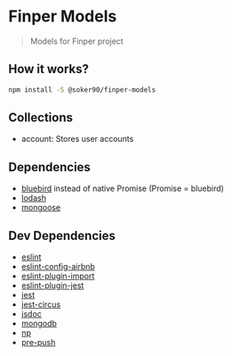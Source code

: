 # Finper Models

> Models for Finper project

## How it works?

```sh
npm install -S @soker90/finper-models
```

## Collections

* account: Stores user accounts

## Dependencies

* [bluebird](https://npmjs.com/package/bluebird) instead of native Promise (Promise = bluebird)
* [lodash](https://www.npmjs.com/package/lodash)
* [mongoose](https://www.npmjs.com/package/mongoose)

## Dev Dependencies

* [eslint](https://npmjs.com/package/eslint)
* [eslint-config-airbnb](https://npmjs.com/package/eslint-config-airbnb)
* [eslint-plugin-import](https://npmjs.com/package/eslint-plugin-import)
* [eslint-plugin-jest](https://www.npmjs.com/package/eslint-plugin-jest)
* [jest](https://www.npmjs.com/package/jest)
* [jest-circus](https://www.npmjs.com/package/jest-circus)
* [jsdoc](https://npmjs.com/package/jsdoc)
* [mongodb](https://www.npmjs.com/package/mongodb)
* [np](https://npmjs.com/package/np)
* [pre-push](https://npmjs.com/package/pre-push)
